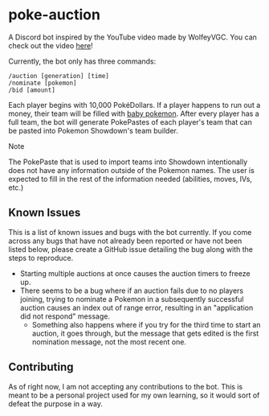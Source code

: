 # poke-auction

A Discord bot inspired by the YouTube video made by WolfeyVGC. You can check out the video [here](https://youtu.be/g_ek_JuSMVo?si=3k_ZY_UPV7eKgMIX)!

Currently, the bot only has three commands:

```
/auction [generation] [time]
/nominate [pokemon]
/bid [amount]
```

Each player begins with 10,000 PokéDollars. If a player happens to run out a money, their team will be filled with [baby pokemon](https://m.bulbapedia.bulbagarden.net/wiki/Baby_Pok%C3%A9mon). After every player has a full team, the bot will generate PokePastes of each player's team that can be pasted into Pokemon Showdown's team builder.

> [!NOTE]
> The PokePaste that is used to import teams into Showdown intentionally does not have any information outside of the Pokemon names. The user is expected to fill in the rest of the information needed (abilities, moves, IVs, etc.)

## Known Issues

This is a list of known issues and bugs with the bot currently. If you come across any bugs that have not already been reported or have not been listed below, please create a GitHub issue detailing the bug along with the steps to reproduce.

- Starting multiple auctions at once causes the auction timers to freeze up.
- There seems to be a bug where if an auction fails due to no players joining, trying to nominate a Pokemon in a subsequently successful auction causes an index out of range error, resulting in an "application did not respond" message.
  - Something also happens where if you try for the third time to start an auction, it goes through, but the message that gets edited is the first nomination message, not the most recent one.

## Contributing

As of right now, I am not accepting any contributions to the bot. This is meant to be a personal project used for my own learning, so it would sort of defeat the purpose in a way.
